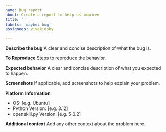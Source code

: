 ```yaml
---
name: Bug report
about: Create a report to help us improve
title: ''
labels: 'maybe: bug'
assignees: vivekjoshy

---
```


**Describe the bug**
A clear and concise description of what the bug is.

**To Reproduce**
Steps to reproduce the behavior.

**Expected behavior**
A clear and concise description of what you expected to happen.

**Screenshots**
If applicable, add screenshots to help explain your problem.

**Platform Information**
 - OS: [e.g. Ubuntu]
 - Python Version: [e.g. 3.12]
 - openskill.py Version: [e.g. 5.0.2]

**Additional context**
Add any other context about the problem here.

